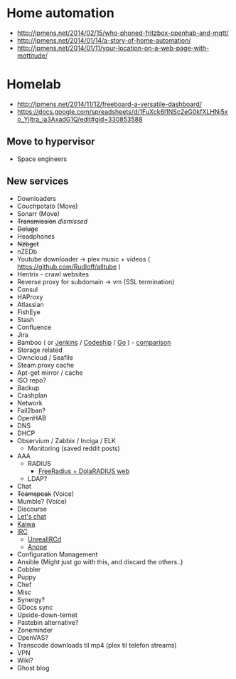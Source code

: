 # Home automation
* http://jpmens.net/2014/02/15/who-phoned-fritzbox-openhab-and-mqtt/
* http://jpmens.net/2014/01/14/a-story-of-home-automation/
* http://jpmens.net/2014/01/11/your-location-on-a-web-page-with-mqttitude/

# Homelab
* http://jpmens.net/2014/11/12/freeboard-a-versatile-dashboard/
* https://docs.google.com/spreadsheets/d/1FuXck6l1NSc2eG0kfXLHNj5xo_Yjltra_ia3AxadG1Q/edit#gid=330853588

## Move to hypervisor
* Space engineers

## New services
* Downloaders
 * Couchpotato (Move)
 * Sonarr (Move)
 * ~~Transmission~~ _dismissed_
 * ~~Deluge~~
 * Headphones
 * ~~Nzbget~~
 * nZEDb
 * Youtube downloader -> plex music + videos ( https://github.com/Rudloff/alltube )
 * Hentrix - crawl websites
* Reverse proxy for subdomain -> vm (SSL termination)
 * Consul
 * HAProxy
* Atlassian
 * FishEye
 * Stash
 * Confluence
 * Jira
 * Bamboo ( or [Jenkins](http://jenkins-ci.org) / [Codeship](https://codeship.com/) / [Go](http://www.go.cd/) ) - [comparison](http://www.quora.com/What-is-the-difference-between-Bamboo-CircleCI-CIsimple-Ship-io-Codeship-Jenkins-Hudson-Semaphoreapp-Shippable-Solano-CI-TravisCI-and-Wercker)
* Storage related
 * Owncloud / Seafile
 * Steam proxy cache
 * Apt-get mirror / cache
 * ISO repo?
 * Backup
  * Crashplan
* Network
 * Fail2ban?
 * OpenHAB
 * DNS
 * DHCP
 * Observium / Zabbix / Inciga / ELK
   * Monitoring (saved reddit posts)
 * AAA
   * RADIUS
     * [FreeRadius + DolaRADIUS web](http://linuxdrops.com/install-freeradius-with-web-based-management-daloradius-on-centosrhel-debian-ubuntu/)
    * LDAP?
* Chat
 * ~~Teamspeak~~ (Voice)
 * Mumble? (Voice)
 * Discourse
 * [Let's chat](https://sdelements.github.io/lets-chat/)
 * [Kaiwa](http://getkaiwa.com/)
 * [IRC](http://archive.news.softpedia.com/news/Building-Your-Own-IRC-Server-With-Services-40772.shtml)
   * [UnrealIRCd](https://www.unrealircd.org/)
    * [Anope](http://www.anope.org/)
* Configuration Management
 * Ansible (Might just go with this, and discard the others..)
 * Cobbler
 * Puppy
 * Chef
* Misc
 * Synergy?
 * GDocs sync
 * Upside-down-ternet
 * Pastebin alternative?
 * Zoneminder
 * OpenVAS?
 * Transcode downloads til mp4 (plex til telefon streams)
 * VPN
 * Wiki?
 * Ghost blog
